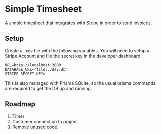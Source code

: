 # Simple Timesheet

A simple timesheet that integrates with Stripe in order to send invoices.

## Setup

Create a `.env` file with the following variables. You will need to setup a Stripe Account and file the secret key in the developer dashboard.

```
URL=http://localhost:3000
DATABASE_URL="file:./dev.db"
STRIPE_SECRET_KEY=
```

This is also managed with Prisma SQLite, so the usual prisma commands are required to get the DB up and running.

## Roadmap

1. Timer
2. Customer connection to project
3. Remove unused code.
